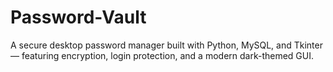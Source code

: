 # Password-Vault
A secure desktop password manager built with Python, MySQL, and Tkinter — featuring encryption, login protection, and a modern dark-themed GUI.
